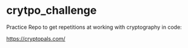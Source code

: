 # crytpo_challenge
Practice Repo to get repetitions at working with cryptography in code: 

https://cryptopals.com/
